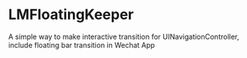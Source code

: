 # LMFloatingKeeper
A simple way to make  interactive transition for UINavigationController, include floating bar transition in Wechat App
